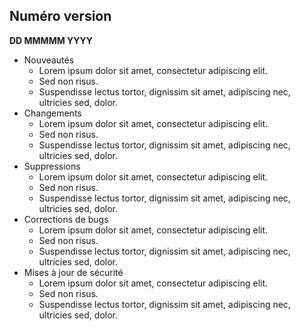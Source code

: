 ## Numéro version
**DD MMMMM YYYY**

- Nouveautés
    - Lorem ipsum dolor sit amet, consectetur adipiscing elit.
    - Sed non risus.
    - Suspendisse lectus tortor, dignissim sit amet, adipiscing nec, ultricies sed, dolor.
- Changements
    - Lorem ipsum dolor sit amet, consectetur adipiscing elit.
    - Sed non risus.
    - Suspendisse lectus tortor, dignissim sit amet, adipiscing nec, ultricies sed, dolor.
- Suppressions
    - Lorem ipsum dolor sit amet, consectetur adipiscing elit.
    - Sed non risus.
    - Suspendisse lectus tortor, dignissim sit amet, adipiscing nec, ultricies sed, dolor.
- Corrections de bugs
    - Lorem ipsum dolor sit amet, consectetur adipiscing elit.
    - Sed non risus.
    - Suspendisse lectus tortor, dignissim sit amet, adipiscing nec, ultricies sed, dolor.
- Mises à jour de sécurité
    - Lorem ipsum dolor sit amet, consectetur adipiscing elit.
    - Sed non risus.
    - Suspendisse lectus tortor, dignissim sit amet, adipiscing nec, ultricies sed, dolor.

